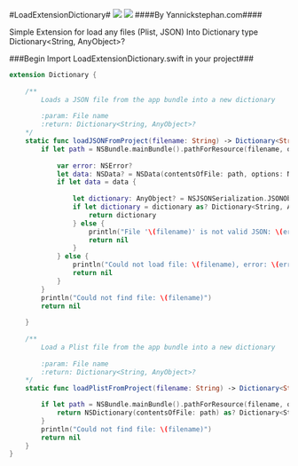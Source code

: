 #LoadExtensionDictionary#
[![](http://img.shields.io/badge/OS%20X-10.10%2B-lightgrey.svg)]() 
[![](http://img.shields.io/badge/iOS-8.0%2B-lightgrey.svg)]()
####By Yannickstephan.com####


Simple Extension for load any files (Plist, JSON) Into Dictionary type Dictionary<String, AnyObject>?

###Begin Import LoadExtensionDictionary.swift in your project###

```swift
extension Dictionary {
    
    /**
        Loads a JSON file from the app bundle into a new dictionary
    
        :param: File name
        :return: Dictionary<String, AnyObject>?
    */
    static func loadJSONFromProject(filename: String) -> Dictionary<String, AnyObject>? {
        if let path = NSBundle.mainBundle().pathForResource(filename, ofType: "json") {
            
            var error: NSError?
            let data: NSData? = NSData(contentsOfFile: path, options: NSDataReadingOptions(), error: &error)
            if let data = data {
                
                let dictionary: AnyObject? = NSJSONSerialization.JSONObjectWithData(data, options: NSJSONReadingOptions(), error: &error)
                if let dictionary = dictionary as? Dictionary<String, AnyObject> {
                    return dictionary
                } else {
                    println("File '\(filename)' is not valid JSON: \(error!)")
                    return nil
                }
            } else {
                println("Could not load file: \(filename), error: \(error!)")
                return nil
            }
        }
        println("Could not find file: \(filename)")
        return nil
        
    }
    
    /**
        Load a Plist file from the app bundle into a new dictionary
    
        :param: File name
        :return: Dictionary<String, AnyObject>?
    */
    static func loadPlistFromProject(filename: String) -> Dictionary<String, AnyObject>? {

        if let path = NSBundle.mainBundle().pathForResource(filename, ofType: "plist") {
            return NSDictionary(contentsOfFile: path) as? Dictionary<String, AnyObject>
        }
        println("Could not find file: \(filename)")
        return nil
    }
}
```
